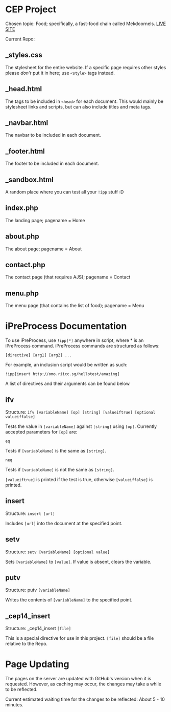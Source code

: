 CEP Project
===========

Chosen topic: Food; specifically, a fast-food chain called Mekdoornels. [LIVE SITE](http://omo.riicc.sg/cep14/)

Current Repo:

_styles.css
-----------
The stylesheet for the entire website. If a specific page requires other styles please *don't* put it in here; use `<style>` tags instead.

_head.html
----------
The tags to be included in `<head>` for each document. This would mainly be stylesheet links and scripts, but can also include titles and meta tags.

_navbar.html
------------
The navbar to be included in each document.

_footer.html
------------
The footer to be included in each document.

_sandbox.html
-------------
A random place where you can test all your `!ipp` stuff :D

index.php
---------
The landing page; pagename = Home

about.php
---------
The about page; pagename = About

contact.php
-----------
The contact page (that requires AJS); pagename = Contact

menu.php
--------
The menu page (that contains the list of food); pagename = Menu

iPreProcess Documentation
=========================

To use iPreProcess, use `!ipp[*]` anywhere in script, where * is an iPreProcess command.
iPreProcess commands are structured as follows:

	[directive] [arg1] [arg2] ...

For example, an inclusion script would be written as such:

	!ipp[insert http://omo.riicc.sg/hellotest/amazing]

A list of directives and their arguments can be found below.

ifv
---
Structure: `ifv [variableName] [op] [string] [valueiftrue] [optional valueiffalse]`

Tests the value in `[variableName]` against `[string]` using `[op]`. Currently accepted parameters for `[op]` are:

	eq

Tests if `[variableName]` is the same as `[string]`.

	neq

Tests if `[variableName]` is not the same as `[string]`.

`[valueiftrue]` is printed if the test is true, otherwise `[valueiffalse]` is printed.

insert
------
Structure: `insert [url]`

Includes `[url]` into the document at the specified point.

setv
----
Structure: `setv [variableName] [optional value]`

Sets `[variableName]` to `[value]`. If value is absent, clears the variable.

putv
----
Structure: putv `[variableName]`

Writes the contents of `[variableName]` to the specified point.

_cep14_insert
-------------
Structure: _cep14_insert `[file]`

This is a special directive for use in this project. `[file]` should be a file relative to the Repo.



Page Updating
=============
The pages on the server are updated with GitHub's version when it is requested. However, as caching may occur, the changes may take a while to be reflected.

Current estimated waiting time for the changes to be reflected: About 5 - 10 minutes.
